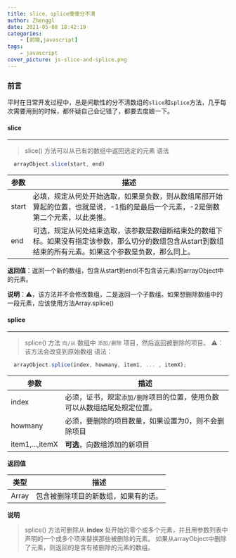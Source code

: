 ```yaml
---
title: slice、splice傻傻分不清
author: Zhenggl
date: 2021-05-08 18:42:19
categories:
    - [前端,javascript]
tags:
    - javascript
cover_picture: js-slice-and-splice.png
---
```


### 前言
平时在日常开发过程中，总是间歇性的分不清数组的`slice`和`splice`方法，几乎每次需要用到的时候，都怀疑自己会记错了，都要去度娘一下。

#### slice
---
> slice() 方法可以从已有的数组中返回选定的元素
> 语法
```javascript
  arrayObject.slice(start, end)
```
| 参数 | 描述 |
| --- | --- |
| start | 必填，规定从何处开始选取，如果是负数，则从数组尾部开始算起的位置，也就是说，-1指的是最后一个元素，-2是倒数第二个元素，以此类推。|
| end | 可选，规定从何处结束选取，该参数是数组断结束处的数组下标。如果没有指定该参数，那么切分的数组包含从start到数组结束的所有元素。如果这个参数是负数，那么同上。 |

**返回值**：返回一个新的数组，包含从start到end(不包含该元素)的arrayObject中的元素。

**说明**：⚠️，该方法并不会修改数组，二是返回一个子数组。如果想删除数组中的一段元素，应该使用方法Array.splice()

#### splice
---
> splice() 方法 `向/从` 数组中 `添加/删除` 项目，然后返回被删除的项目。
> ⚠️：该方法会改变到原始数组
> 语法：
```javascript
  arrayObject.splice(index, howmany, item1, ... , itemX);
```
| 参数 | 描述 |
| --- | --- |
| index | 必须，证书，规定`添加/删除`项目的位置，使用负数可以从数组结尾处规定位置。 |
| howmany | 必须，要删除的项目数量，如果设置为0，则不会删除项目 |
| item1,...,itemX | **可选**，向数组添加的新项目 |
**返回值**

| 类型 | 描述 |
| --- | --- |
| Array | 包含被删除项目的新数组，如果有的话。 |

**说明**
> splice() 方法可删除从 **index** 处开始的零个或多个元素，并且用参数列表中声明的一个或多个项来替换那些被删除的元素。
> 如果从arrayObject中删除了元素，则返回的是含有被删除的元素的数组。

